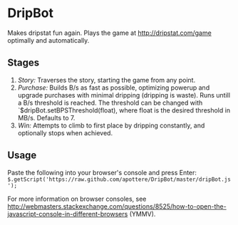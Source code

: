 DripBot
=======

Makes dripstat fun again.  Plays the game at <http://dripstat.com/game> optimally and automatically.

Stages
------

1. *Story:* Traverses the story, starting the game from any point.
2. *Purchase:* Builds B/s as fast as possible, optimizing powerup and upgrade purchases with minimal dripping (dripping is waste).  Runs untill a B/s threshold is reached.  The threshold can be changed with `$dripBot.setBPSThreshold(float), where float is the desired threshold in MB/s.  Defaults to 7.
3. *Win:* Attempts to climb to first place by dripping constantly, and optionally stops when achieved.


Usage
-----
Paste the following into your browser's console and press Enter: `$.getScript('https://raw.github.com/apottere/DripBot/master/dripBot.js');`

For more information on browser consoles, see <http://webmasters.stackexchange.com/questions/8525/how-to-open-the-javascript-console-in-different-browsers> (YMMV).

